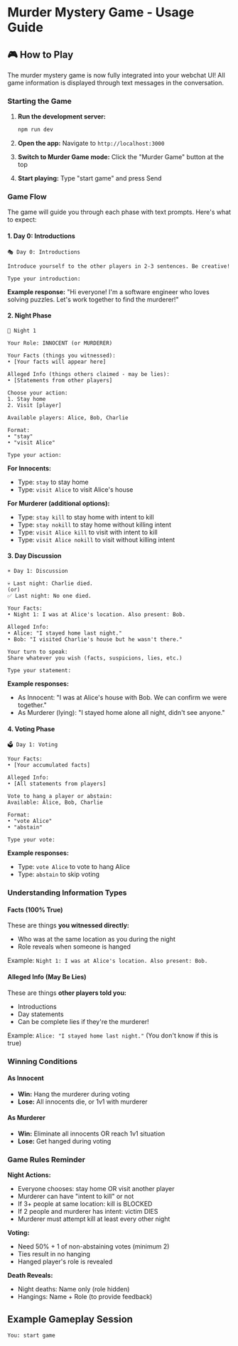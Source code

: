 # Murder Mystery Game - Usage Guide

## 🎮 How to Play

The murder mystery game is now fully integrated into your webchat UI! All game information is displayed through text messages in the conversation.

### Starting the Game

1. **Run the development server:**
   ```bash
   npm run dev
   ```

2. **Open the app:** Navigate to `http://localhost:3000`

3. **Switch to Murder Game mode:** Click the "Murder Game" button at the top

4. **Start playing:** Type "start game" and press Send

### Game Flow

The game will guide you through each phase with text prompts. Here's what to expect:

#### 1. Day 0: Introductions
```
🎭 Day 0: Introductions

Introduce yourself to the other players in 2-3 sentences. Be creative!

Type your introduction:
```

**Example response:** "Hi everyone! I'm a software engineer who loves solving puzzles. Let's work together to find the murderer!"

#### 2. Night Phase
```
🌙 Night 1

Your Role: INNOCENT (or MURDERER)

Your Facts (things you witnessed):
• [Your facts will appear here]

Alleged Info (things others claimed - may be lies):
• [Statements from other players]

Choose your action:
1. Stay home
2. Visit [player]

Available players: Alice, Bob, Charlie

Format:
• "stay"
• "visit Alice"

Type your action:
```

**For Innocents:**
- Type: `stay` to stay home
- Type: `visit Alice` to visit Alice's house

**For Murderer (additional options):**
- Type: `stay kill` to stay home with intent to kill
- Type: `stay nokill` to stay home without killing intent
- Type: `visit Alice kill` to visit with intent to kill
- Type: `visit Alice nokill` to visit without killing intent

#### 3. Day Discussion
```
☀️ Day 1: Discussion

💀 Last night: Charlie died.
(or)
✅ Last night: No one died.

Your Facts:
• Night 1: I was at Alice's location. Also present: Bob.

Alleged Info:
• Alice: "I stayed home last night."
• Bob: "I visited Charlie's house but he wasn't there."

Your turn to speak:
Share whatever you wish (facts, suspicions, lies, etc.)

Type your statement:
```

**Example responses:**
- As Innocent: "I was at Alice's house with Bob. We can confirm we were together."
- As Murderer (lying): "I stayed home alone all night, didn't see anyone."

#### 4. Voting Phase
```
🗳️ Day 1: Voting

Your Facts:
• [Your accumulated facts]

Alleged Info:
• [All statements from players]

Vote to hang a player or abstain:
Available: Alice, Bob, Charlie

Format:
• "vote Alice"
• "abstain"

Type your vote:
```

**Example responses:**
- Type: `vote Alice` to vote to hang Alice
- Type: `abstain` to skip voting

### Understanding Information Types

#### Facts (100% True)
These are things **you witnessed directly:**
- Who was at the same location as you during the night
- Role reveals when someone is hanged

Example: `Night 1: I was at Alice's location. Also present: Bob.`

#### Alleged Info (May Be Lies)
These are things **other players told you:**
- Introductions
- Day statements
- Can be complete lies if they're the murderer!

Example: `Alice: "I stayed home last night."` (You don't know if this is true)

### Winning Conditions

#### As Innocent
- **Win:** Hang the murderer during voting
- **Lose:** All innocents die, or 1v1 with murderer

#### As Murderer
- **Win:** Eliminate all innocents OR reach 1v1 situation
- **Lose:** Get hanged during voting

### Game Rules Reminder

**Night Actions:**
- Everyone chooses: stay home OR visit another player
- Murderer can have "intent to kill" or not
- If 3+ people at same location: kill is BLOCKED
- If 2 people and murderer has intent: victim DIES
- Murderer must attempt kill at least every other night

**Voting:**
- Need 50% + 1 of non-abstaining votes (minimum 2)
- Ties result in no hanging
- Hanged player's role is revealed

**Death Reveals:**
- Night deaths: Name only (role hidden)
- Hangings: Name + Role (to provide feedback)

## Example Gameplay Session

```
You: start game